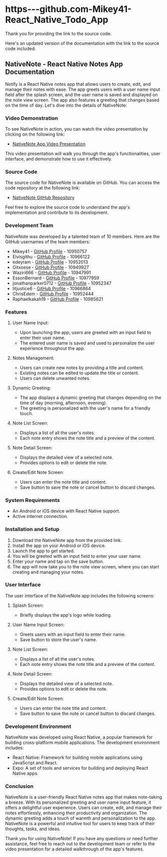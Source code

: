 # https---github.com-Mikey41-React_Native_Todo_App

Thank you for providing the link to the source code. 

Here's an updated version of the documentation with the link to the source code included:

## NativeNote - React Native Notes App Documentation

Notify is a React Native notes app that allows users to create, edit, and manage their notes with ease. The app greets users with a user name input field after the splash screen, and the user name is saved and displayed on the note view screen. The app also features a greeting that changes based on the time of day. Let's dive into the details of NativeNote:

### Video Demonstration

To see NativeNote in action, you can watch the video presentation by clicking on the following link:
- [NativeNote App Video Presentation](https://www.loom.com/share/e1e7d30b566040cd84162ecd5b00f5e8)

This video presentation will walk you through the app's functionalities, user interface, and demonstrate how to use it effectively.

### Source Code

The source code for NativeNote is available on GitHub. You can access the code repository at the following link:
- [NativeNote GitHub Repository](https://github.com/Mikey41/https---github.com-Mikey41-React_Native_Todo_App)

Feel free to explore the source code to understand the app's implementation and contribute to its development.

### Development Team

NativeNote was developed by a talented team of 10 members. Here are the GitHub usernames of the team members:

- Mikey41 - [GitHub Profile](https://github.com/Mikey41) - 10950757
- Elvisgithu - [GitHub Profile](https://github.com/Elvisgithu) - 10966122
- edeyram - [GitHub Profile](https://github.com/edeyram) - 10952013
- Gitxoese - [GitHub Profile](https://github.com/Gitxoese) - 10949927
- Waziri666 - [GitHub Profile](https://github.com/Waziri666) - 10947991
- EssonBernard - [GitHub Profile](https://github.com/EssonBernard) - 10977959
- jonathanparker0712 - [GitHub Profile](https://github.com/jonathanparker0712) - 10952347
- litjustice6 - [GitHub Profile](https://github.com/litjustice6) - 10966864
- ChrisEdem - [GitHub Profile](https://github.com/ChrisEdem) - 10952444
- Raphaelkakah19 - [GitHub Profile](https://github.com/Raphaelkakah19) - 10985621

### Features

1. User Name Input:
   - Upon launching the app, users are greeted with an input field to enter their user name.
   - The entered user name is saved and used to personalize the user experience throughout the app.

2. Notes Management:
   - Users can create new notes by providing a title and content.
   - Existing notes can be edited to update the title or content.
   - Users can delete unwanted notes.

3. Dynamic Greeting:
   - The app displays a dynamic greeting that changes depending on the time of day (morning, afternoon, evening).
   - The greeting is personalized with the user's name for a friendly touch.

4. Note List Screen:
   - Displays a list of all the user's notes.
   - Each note entry shows the note title and a preview of the content.

5. Note Detail Screen:
   - Displays the detailed view of a selected note.
   - Provides options to edit or delete the note.

6. Create/Edit Note Screen:
   - Users can enter the note title and content.
   - Save button to save the note or cancel button to discard changes.

### System Requirements

- An Android or iOS device with React Native support.
- Active internet connection.

### Installation and Setup

1. Download the NativeNote app from the provided link.
2. Install the app on your Android or iOS device.
3. Launch the app to get started.
4. You will be greeted with an input field to enter your user name.
5. Enter your name and tap on the save button.
6. The app will now take you to the note view screen, where you can start creating and managing your notes.

### User Interface

The user interface of the NativeNote app includes the following screens:

1. Splash Screen:
   - Briefly displays the app's logo while loading.

2. User Name Input Screen:
   - Greets users with an input field to enter their name.
   - Save button to store the user's name.

3. Note List Screen:
   - Displays a list of all the user's notes.
   - Each note entry shows the note title and a preview of the content.

4. Note Detail Screen:
   - Displays the detailed view of a selected note.
   - Provides options to edit or delete the note.

5. Create/Edit Note Screen:
   - Users can enter the note title and content.
   - Save button to save the note or cancel button to discard changes.

### Development Environment

NativeNote was developed using React Native, a popular framework for building cross-platform mobile applications. The development environment includes:

- React Native: Framework for building mobile applications using JavaScript and React.
- Expo: A set of tools and services for building and deploying React Native apps.

### Conclusion

NativeNote is a user-friendly React Native notes app that makes note-taking a breeze. With its personalized greeting and user name input feature, it offers a delightful user experience. Users can create, edit, and manage their notes effortlessly, enhancing their productivity and organization. The dynamic greeting adds a touch of warmth and personalization to the app. NativeNote is a powerful and intuitive tool for users to keep track of their thoughts, tasks, and ideas.

Thank you for using NativeNote! If you have any questions or need further assistance, feel free to reach out to the development team or refer to the video presentation for a detailed walkthrough of the app's features.
